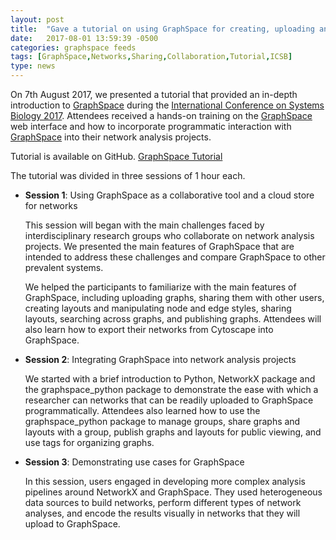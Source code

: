 ```yaml
---
layout: post
title:  "Gave a tutorial on using GraphSpace for creating, uploading and sharing networks online at ISCB 2017"
date:   2017-08-01 13:59:39 -0500
categories: graphspace feeds
tags: [GraphSpace,Networks,Sharing,Collaboration,Tutorial,ICSB]
type: news
---
```


On 7th August 2017, we presented a tutorial that provided an in-depth introduction to [GraphSpace](http://graphspace.org/) during the [International Conference on Systems Biology 2017](http://www.cpe.vt.edu/icsb2017/). Attendees received a hands-on training on the [GraphSpace](http://graphspace.org/) web interface and how to incorporate programmatic interaction with [GraphSpace](http://graphspace.org/) into their network analysis projects.

Tutorial is available on GitHub. [GraphSpace Tutorial](https://github.com/Murali-group/2017-ICSB-graphspace-tutorial)

The tutorial was divided in three sessions of 1 hour each.

- **Session 1**: Using GraphSpace as a collaborative tool and a cloud store for networks

  This session will began with the main challenges faced by interdisciplinary research groups who collaborate on network analysis projects. We presented the main features of GraphSpace that are intended to address these challenges and compare GraphSpace to other prevalent systems.

  We helped the participants to familiarize with the main features of GraphSpace, including uploading graphs, sharing them with other users, creating layouts and manipulating node and edge styles, sharing layouts, searching across graphs, and publishing graphs. Attendees will also learn how to export their networks from Cytoscape into GraphSpace.


- **Session 2**: Integrating GraphSpace into network analysis projects

  We started with a brief introduction to Python, NetworkX package and the graphspace_python package to demonstrate the ease with which a researcher can networks that can be readily uploaded to GraphSpace programmatically. Attendees also learned how to use the graphspace_python package to manage groups, share graphs and layouts with a group, publish graphs and layouts for public viewing, and use tags for organizing graphs.

- **Session 3**: Demonstrating use cases for GraphSpace

  In this session, users engaged in developing more complex analysis pipelines around NetworkX and GraphSpace. They used heterogeneous data sources to build networks, perform different types of network analyses, and encode the results visually in networks that they will upload to GraphSpace.
